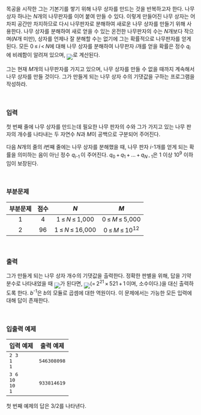 목공을 시작한 그는 기본기를 쌓기 위해 나무 상자를 만드는 것을 반복하고자 한다. 나무 상자 하나는 <SPAN class="tex-span"><I>N</I></SPAN>개의 나무판자를 이어 붙여 만들 수 있다. 이렇게 만들어진 나무 상자는 어차피 공간만 차지하므로 다시 나무판자로 분해하여 새로운 나무 상자를 만들기 위해 사용한다. 나무 상자를 분해하여 새로 얻을 수 있는 온전한 나무판자의 수는 <SPAN class="tex-span"><I>N</I></SPAN>개보다 작으며(<SPAN class="tex-span"><I>N</I></SPAN>개 미만), 상자를 언제나 잘 분해할 수는 없기에 그는 확률적으로 나무판자를 얻게 된다. 모든 <SPAN class="tex-span">0&thinsp;&le;&thinsp;<I>i</I>&thinsp;&lt;&thinsp;<I>N</I></SPAN>에 대해 나무 상자를 분해하여 나무판자 <SPAN class="tex-span"><I>i</I></SPAN>개를 얻을 확률은 정수 <SPAN class="tex-span"><I>q</I><SUB class="lower-index"><I>i</I></SUB></SPAN>에 비례함이 알려져 있으며, <IMG align="middle" class="tex-formula" src="https://s3.ap-northeast-2.amazonaws.com/oj.uz/old/kriii4_A/8a33559d809853de25983f2299b8d46da644864a.png">로 계산된다.

그는 현재 <SPAN class="tex-span"><I>M</I></SPAN>개의 나무판자를 가지고 있으며, 나무 상자를 만들 수 없을 때까지 계속해서 나무 상자를 만들 것이다. 그가 만들게 되는 나무 상자 수의 기댓값을 구하는 프로그램을 작성하라.

<br>

### 입력

첫 번째 줄에 나무 상자를 만드는데 필요한 나무 판자의 수와 그가 가지고 있는 나무 판자의 개수를 나타내는 두 자연수 <span class="tex-span"><i>N</i></span>과 <span class="tex-span"><i>M</i></span>이 공백으로 구분되어 주어진다.

다음 <span class="tex-span"><i>N</i></span>개의 줄의 <span class="tex-span"><i>i</i></span>번째 줄에는 나무 상자를 분해했을 때, 나무 판자 <span class="tex-span"><i>i</i>-1</span>개를 얻게 되는 확률을 의미하는 음이 아닌 정수 <span class="tex-span"><i>q</i><sub class="lower-index"><i>i</i>-1</sub>&thinsp;</span>이 주어진다. <SPAN class="tex-span"><I>q</I><SUB class="lower-index">0</SUB>&thinsp;+&thinsp;<I>q</I><SUB class="lower-index">1</SUB>&thinsp;+&thinsp;...&thinsp;+&thinsp;<I>q</I><SUB class="lower-index"><I>N</I>&thinsp;-&thinsp;1</SUB></SPAN>은 <SPAN class="tex-span">1</SPAN> 이상 <SPAN class="tex-span">10<SUP class="upper-index">9</SUP></SPAN> 이하임이 보장된다.

<br>

### 부분문제

<div class="row">
<div class="col-sm-6 col-md-6 col-lg-6">
<div class='table-responsive'>
<table class='table table-bordered' id="subtasks_table_for_problems">
<thead>
 <tr>
  <th class="col-sm-2 col-md-2 col-lg-2"><center>부분문제</center></th>
  <th class="col-sm-1 col-md-1 col-lg-1"><center>점수</center></th>
  <th class="col-sm-3 col-md-3 col-lg-3"><center><span class="tex-span"><i>N</i></span></center></th>
  <th class="col-sm-3 col-md-3 col-lg-3"><center><span class="tex-span"><i>M</i></span></center></th>
 </tr>
</thead>
<tbody>
 <tr>
  <td><center>1</center></td>
  <td><center>4</center></td>
  <td><center><span class="tex-span">1&thinsp;&le;&thinsp;<i>N</i>&thinsp;&le;&thinsp;1,000</span></center></td>
  <td><center><span class="tex-span">0&thinsp;&le;&thinsp;<i>M</i>&thinsp;&le;&thinsp;5,000</span></center></td>
 </tr>
 <tr>
  <td><center>2</center></td>
  <td><center>96</center></td>
  <td><center><span class="tex-span">1&thinsp;&le;&thinsp;<i>N</i>&thinsp;&le;&thinsp;16,000</span></center></td>
  <td><center><span class="tex-span">0&thinsp;&le;&thinsp;<i>M</i>&thinsp;&le;&thinsp;10<sup class="upper-index">12</sup></span></center></td>
 </tr>
</tbody>
</table>
</div>
</div>
</div>

<br>

### 출력

그가 만들게 되는 나무 상자 개수의 기댓값을 출력한다. 정확한 판별을 위해, 답을 기약분수로 나타내었을 때 <IMG align="middle" class="tex-formula" src="https://attach.oj.uz/contest/kriii4/fbeee0515b7b42d69c1c46762557590d4b94269c.png">가 된다면, <IMG align="middle" class="tex-formula" src="https://s3.ap-northeast-2.amazonaws.com/oj.uz/old/kriii4_A/06b42b72067b0539be8ff3d3d038be409c39d339.png">(<span class="tex-span">=&thinsp;2<sup class="upper-index">21</sup>&thinsp;&times;&thinsp;521&thinsp;+&thinsp;1&thinsp;</span>이며, 소수이다.)을 대신 출력하도록 한다. <span class="tex-span"><i>b</i><sup class="upper-index">-1</sup></span>은 <span class="tex-span"><i>b</i></span>의 모듈로 곱셈에 대한 역원이다. 이 문제에서는 가능한 모든 입력에 대해 답이 존재한다.

<br>

### 입출력 예제

<table class="table table-condensed table-bordered " id="examples_table">
	<thead>
		<tr>
			<th class="col-lg-6 col-md-6 col-sm-6">입력 예제</th>
			<th class="col-lg-6 col-md-6 col-sm-6">출력 예제</th>
		</tr>
	</thead>
	<tbody>
		<tr><td><samp>2 3<br>1<br>1</samp></td><td><samp>546308098</samp></td></tr>
		<tr><td><samp>3 6<br>10<br>10<br>1</samp></td><td><samp>933814619</samp></td></tr>
    </tbody>
</table>

첫 번째 예제의 답은 <span class="tex-span">3/2</span>를 나타낸다.